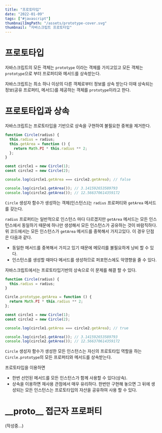 ```yaml
---
title: "프로토타입"
date: "2022-01-09"
tags: ["#javascript"]
thumbnailImgPath: "/assets/prototype-cover.svg"
thumbnail: "자바스크립트 프로토타입"
---
```


# 프로토타입

자바스크립트의 모든 객체는 `prototype` 이라는 객체를 가지고있고 모든 객체는 `prototype`으로 부터 프로퍼티와 메서드를 상속받는다.

자바스크립트는 최소 하나 이상의 다른 객체로부터 정보를 상속 받는다 이때 상속되는 정보(공유 프로퍼티, 메서드)를 제공하는 객체를 `prototype`이라고 한다.

# 프로토타입과 상속

자바스크립트는 프로토타입을 기반으로 상속을 구현하여 불필요한 중복을 제거한다.

```javascript
function Circle(radius) {
  this.radius = radius;
  this.getArea = function () {
    return Math.PI * this.radius ** 2;
  };
}

const circle1 = new Circle(1);
const circle2 = new Circle(2);

console.log(circle1.getArea === circle2.getArea); // false

console.log(circle1.getArea()); // 3.141592653589793
console.log(circle2.getArea()); // 12.566370614359172
```

`Circle` 생성자 함수가 생성하는 객체(인스턴스)는 `radius` 프로퍼티와 `getArea` 메서드를 갖는다.

`radius` 프로퍼티는 일반적으로 인스턴스 마다 다르겠지만 `getArea` 메서드는 모든 인스턴스에서 동일하기 때문에 하나만 생성해서 모든 인스턴스가 공유하는 것이 바람직하다. 위 코드에서는 모든 인스턴스가 `getArea` 메서드를 중복해서 가지고있다. 이 경우 단점은 다음과 같다.

- 동일한 메서드를 중복해서 가지고 있기 때문에 메모리를 불필요하게 낭비 할 수 있다.
- 인스턴스를 생성할 때마다 메서드를 생성하므로 퍼포먼스에도 악영향을 줄 수 있다.

자바스크립트에서는 프로토타입기반의 상속으로 이 문제를 해결 할 수 있다.

```javascript
function Circle(radius) {
  this.radius = radius;
}

Circle.prototype.getArea = function () {
  return Math.PI * this.radius ** 2;
};

const circle1 = new Circle(1);
const circle2 = new Circle(2);

console.log(circle1.getArea === circle2.getArea); // true

console.log(circle1.getArea()); // 3.141592653589793
console.log(circle2.getArea()); // 12.566370614359172
```

`Circle` 생성자 함수가 생성한 모든 인스턴스는 자신의 프로토타입 역할을 하는 `Circle.prototype`의 모든 프로퍼티와 메서드를 상속받는다.

프로토타입을 이용하면

- 한번 선언된 메서드를 모든 인스턴스가 함께 사용할 수 있다(상속).
- 상속을 이용하면 재사용 관점에서 매우 유리하다. 한번만 구현해 놓으면 그 뒤에 생성되는 모든 인스턴스는 프로토타입의 자산을 공유하여 사용 할 수 있다.

# \_\_proto\_\_ 접근자 프로퍼티

(작성중...)
